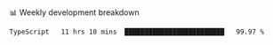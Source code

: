 📊 Weekly development breakdown
<!--START_SECTION:waka-->
```text
TypeScript   11 hrs 10 mins  █████████████████████████   99.97 % 
```
<!--END_SECTION:waka-->
